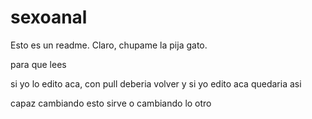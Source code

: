 # sexoanal
Esto es un readme. Claro, chupame la pija gato.

para que lees

si yo lo edito aca, con pull deberia volver
y si yo edito aca quedaria asi 

capaz cambiando esto sirve
o cambiando lo otro